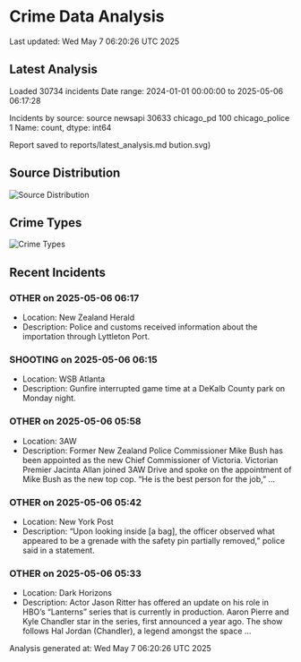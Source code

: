 # Crime Data Analysis
Last updated: Wed May  7 06:20:26 UTC 2025

## Latest Analysis

Loaded 30734 incidents
Date range: 2024-01-01 00:00:00 to 2025-05-06 06:17:28

Incidents by source:
source
newsapi           30633
chicago_pd          100
chicago_police        1
Name: count, dtype: int64

Report saved to reports/latest_analysis.md
bution.svg)

## Source Distribution
![Source Distribution](images/source_distribution.svg)

## Crime Types
![Crime Types](images/crime_types.svg)

## Recent Incidents

### OTHER on 2025-05-06 06:17
- Location: New Zealand Herald
- Description: Police and customs received information about the importation through Lyttleton Port.


### SHOOTING on 2025-05-06 06:15
- Location: WSB Atlanta
- Description: Gunfire interrupted game time at a DeKalb County park on Monday night.


### OTHER on 2025-05-06 05:58
- Location: 3AW
- Description: Former New Zealand Police Commissioner Mike Bush has been appointed as the new Chief Commissioner of Victoria. Victorian Premier Jacinta Allan joined 3AW Drive and spoke on the appointment of Mike Bush as the new top cop. “He is the best person for the job,” …


### OTHER on 2025-05-06 05:42
- Location: New York Post
- Description: “Upon looking inside [a bag], the officer observed what appeared to be a grenade with the safety pin partially removed,” police said in a statement.


### OTHER on 2025-05-06 05:33
- Location: Dark Horizons
- Description: Actor Jason Ritter has offered an update on his role in HBO’s “Lanterns” series that is currently in production. Aaron Pierre and Kyle Chandler star in the series, first announced a year ago. The show follows Hal Jordan (Chandler), a legend amongst the space …

Analysis generated at: Wed May  7 06:20:26 UTC 2025
